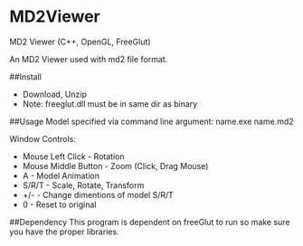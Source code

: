 MD2Viewer
=========

MD2 Viewer (C++, OpenGL, FreeGlut)

An MD2 Viewer used with md2 file format.

##Install
* Download, Unzip
* Note: freeglut.dll must be in same dir as binary

##Usage 
Model specified via command line argument: name.exe name.md2

Window Controls:
* Mouse Left Click - Rotation
* Mouse Middle Button - Zoom (Click, Drag Mouse)
* A - Model Animation
* S/R/T - Scale, Rotate, Transform
* +/- - Change dimentions of model S/R/T
* 0 - Reset to original

##Dependency
This program is dependent on freeGlut to run so make sure you have the proper libraries.

